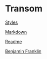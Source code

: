 # Transom

[Styles](styles.html)

[Markdown](markdown.html)

[Readme](readme.html)

[Benjamin Franklin](benjamin-franklin.html)
